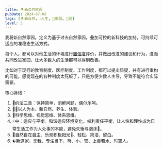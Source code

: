 ```yaml
---
title: 🏝️新自然家园
pubDate: 2024-07-08
tags: [🏝️新自然, 💧人生, 🏡家园, 🤔思]
level: 3
---
```


我将新自然家园，定义为基于过去自然家园，叠加可控的新科技的加持，可持续可适应的准稳态生活方式。

每个人，都可以对他生活的环境进行[置信度](/xyy/20240731f)评价，并做出改进的建议和行为，进而共同改进家园，让大多数人的生活都可以得到改善。

比如对于现行的教育制度、医疗制度、工作制度，都可以提出质疑，并有进行重构的可能。感觉现在的各种制度太死板了，只是方便少数人主导，导致不能符合实际需要。

核心脉络：

1. 🍑约法三章：保持简单，消解问题，偶尔乐呵。
2. 🧑‍🍼以人为本、新自然、养生、体验。
3. 🔭科学思维、视觉思维、体系思维。
4. 🀄️中：适应与平衡。和谐适应环境变化，权利责任平衡，让人性和理性成为日常生活工作为人处事的本能，避免失衡与泡沫🫧。
5. 🌳自然自在自主、乐观积极阳光🌅、轻松、简洁、留白。
6. ☯️新道家、无我、专注当下、苟、小、软、上善若水、时空人。
